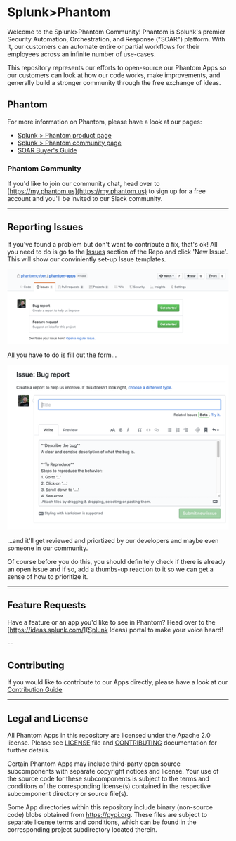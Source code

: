 # Splunk>Phantom

Welcome to the Splunk>Phantom Community! Phantom is Splunk's premier Security Automation, Orchestration, and Response ("SOAR") platform. With it, our customers can automate entire or partial workflows for their employees across an infinite number of use-cases.

This repository represents our efforts to open-source our Phantom Apps so our customers can look at how our code works, make improvements, and generally build a stronger community through the free exchange of ideas.

## Phantom
For more information on Phantom, please have a look at our pages:

- [Splunk > Phantom product page](https://www.splunk.com/en_us/software/splunk-security-orchestration-and-automation.html)
- [Splunk > Phantom community page](https://my.phantom.us)
- [SOAR Buyer's Guide](https://www.splunk.com/en_us/form/the-soar-buyers-guide.html)


### Phantom Community
If you'd like to join our community chat, head over to [https://my.phantom.us](https://my.phantom.us) to sign up for a free account and you'll be invited to our Slack community. 

---

## Reporting Issues
If you've found a problem but don't want to contribute a fix, that's ok! All you need to do is go to the [Issues](https://github.com/phantomcyber/phantom-apps/issues) section of the Repo and click 'New Issue'. This will show our conviniently set-up Issue templates. 

![Issues Templates](.github/Images/Github-Issue-Templates.png)

All you have to do is fill out the form...

![Bug Report](.github/Images/Github-Bug-Template.png) 

...and it'll get reviewed and priortized by our developers and maybe even someone in our community.

Of course before you do this, you should definitely check if there is already an open issue and if so, add a thumbs-up reaction to it so we can get a sense of how to prioritize it.

---

## Feature Requests
Have a feature or an app you'd like to see in Phantom? Head over to the [https://ideas.splunk.com/](Splunk Ideas) portal to make your voice heard!

--

## Contributing
If you would like to contribute to our Apps directly, please have a look at our [Contribution Guide](https://github.com/phantomcyber/phantom-apps/blob/master/.github/CONTRIBUTING.md)

---

## Legal and License

All Phantom Apps in this repository are licensed under the Apache 2.0 license. Please see [LICENSE](https://github.com/phantomcyber/phantom-apps/blob/master/LICENSE) file and [CONTRIBUTING](https://github.com/phantomcyber/phantom-apps/blob/master/.github/CONTRIBUTING.md) documentation for further details.

Certain Phantom Apps may include third-party open source subcomponents with separate copyright notices and license.  Your use of the source code for these subcomponents is subject to the terms and conditions of the corresponding license(s) contained in the respective subcomponent directory or source file(s).

Some App directories within this repository include binary (non-source code) blobs obtained from https://pypi.org. These files are subject to separate license terms and conditions, which can be found in the corresponding project subdirectory located therein.
